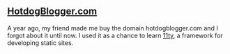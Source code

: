 
## [HotdogBlogger.com](https://hotdogblogger.com/)

A year ago, my friend made me buy the domain hotdogblogger.com and I forgot about it until now. I used it as a chance to learn [11ty](https://www.11ty.dev/), a framework for developing static sites.
